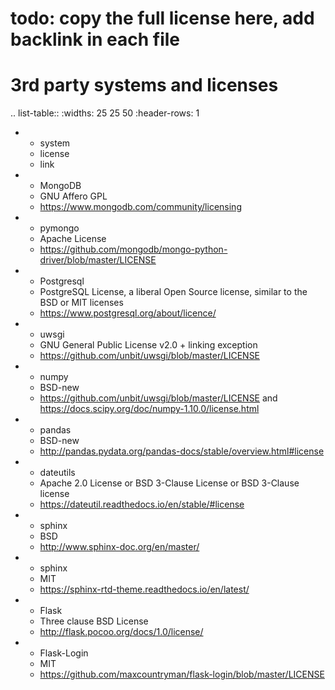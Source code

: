 
# todo: copy the full license here, add backlink in each file

3rd party systems and licenses
==============================

.. list-table::
   :widths: 25 25 50
   :header-rows: 1

   * - system
     - license
     - link
   * - MongoDB
     - GNU Affero GPL
     - https://www.mongodb.com/community/licensing
   * - pymongo
     - Apache License
     - https://github.com/mongodb/mongo-python-driver/blob/master/LICENSE
   * - Postgresql
     - PostgreSQL License, a liberal Open Source license, similar to the BSD or 
       MIT licenses
     - https://www.postgresql.org/about/licence/
   * - uwsgi
     - GNU General Public License v2.0 + linking exception
     - https://github.com/unbit/uwsgi/blob/master/LICENSE
   * - numpy
     - BSD-new
     - https://github.com/unbit/uwsgi/blob/master/LICENSE
       and https://docs.scipy.org/doc/numpy-1.10.0/license.html
   * - pandas
     - BSD-new
     - http://pandas.pydata.org/pandas-docs/stable/overview.html#license
   * - dateutils
     - Apache 2.0 License or BSD 3-Clause License or BSD 3-Clause license
     - https://dateutil.readthedocs.io/en/stable/#license
   * - sphinx
     - BSD
     - http://www.sphinx-doc.org/en/master/
   * - sphinx
     - MIT
     - https://sphinx-rtd-theme.readthedocs.io/en/latest/
   * - Flask
     - Three clause BSD License
     - http://flask.pocoo.org/docs/1.0/license/
   * - Flask-Login
     - MIT
     - https://github.com/maxcountryman/flask-login/blob/master/LICENSE
